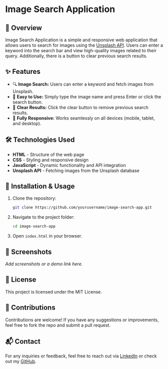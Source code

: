 # Image Search Application

## 📌 Overview
Image Search Application is a simple and responsive web application that allows users to search for images using the [Unsplash API](https://unsplash.com/developers). Users can enter a keyword into the search bar and view high-quality images related to their query. Additionally, there is a button to clear previous search results.

## ✨ Features
- 🔍 **Image Search:** Users can enter a keyword and fetch images from Unsplash.
- 🚀 **Easy to Use:** Simply type the image name and press Enter or click the search button.
- 🧹 **Clear Results:** Click the clear button to remove previous search results.
- 📱 **Fully Responsive:** Works seamlessly on all devices (mobile, tablet, and desktop).

## 🛠️ Technologies Used
- **HTML** - Structure of the web page
- **CSS** - Styling and responsive design
- **JavaScript** - Dynamic functionality and API integration
- **Unsplash API** - Fetching images from the Unsplash database

## 🚀 Installation & Usage
1. Clone the repository:
   ```bash
   git clone https://github.com/yourusername/image-search-app.git
   ```
2. Navigate to the project folder:
   ```bash
   cd image-search-app
   ```
3. Open `index.html` in your browser.

## 📸 Screenshots
_Add screenshots or a demo link here._

## 📜 License
This project is licensed under the MIT License.

## 🤝 Contributions
Contributions are welcome! If you have any suggestions or improvements, feel free to fork the repo and submit a pull request.

## 📬 Contact
For any inquiries or feedback, feel free to reach out via [LinkedIn](https://www.linkedin.com/in/sahinbaskin/) or check out my [GitHub](https://github.com/SahinBaskin).

